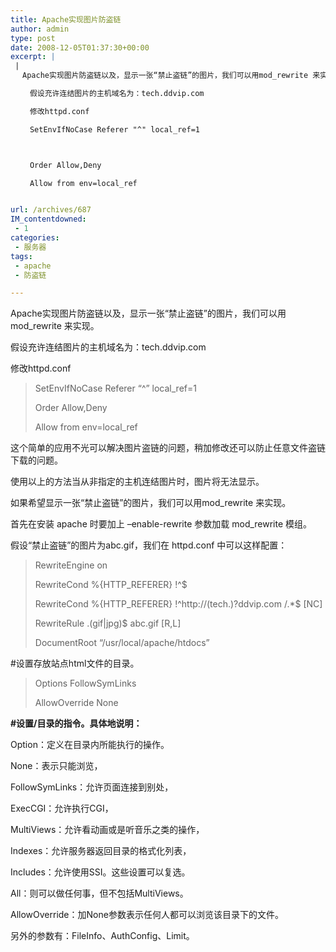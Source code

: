 ```yaml
---
title: Apache实现图片防盗链
author: admin
type: post
date: 2008-12-05T01:37:30+00:00
excerpt: |
 |
 　Apache实现图片防盗链以及，显示一张“禁止盗链”的图片，我们可以用mod_rewrite 来实现。

 　　假设充许连结图片的主机域名为：tech.ddvip.com

 　　修改httpd.conf

 　　SetEnvIfNoCase Referer "^" local_ref=1



 　　Order Allow,Deny

 　　Allow from env=local_ref


url: /archives/687
IM_contentdowned:
 - 1
categories:
 - 服务器
tags:
 - apache
 - 防盗链

---
```

Apache实现图片防盗链以及，显示一张“禁止盗链”的图片，我们可以用mod_rewrite 来实现。

假设充许连结图片的主机域名为：tech.ddvip.com

修改httpd.conf

> SetEnvIfNoCase Referer “^” local_ref=1
>
>
>
> Order Allow,Deny
>
> Allow from env=local_ref
>
>

这个简单的应用不光可以解决图片盗链的问题，稍加修改还可以防止任意文件盗链下载的问题。

使用以上的方法当从非指定的主机连结图片时，图片将无法显示。

如果希望显示一张“禁止盗链”的图片，我们可以用mod_rewrite 来实现。

首先在安装 apache 时要加上 –enable-rewrite 参数加载 mod_rewrite 模组。

假设“禁止盗链”的图片为abc.gif，我们在 httpd.conf 中可以这样配置：

> RewriteEngine on
>
> RewriteCond %{HTTP_REFERER} !^$
>
> RewriteCond %{HTTP_REFERER} !^http://(tech.)?ddvip.com /.*$ [NC]
>
> RewriteRule .(gif|jpg)$ abc.gif [R,L]
>
> DocumentRoot “/usr/local/apache/htdocs”

#设置存放站点html文件的目录。

>
>
> Options FollowSymLinks
>
> AllowOverride None
>
>

**#设置/目录的指令。具体地说明：**

Option：定义在目录内所能执行的操作。

None：表示只能浏览，

FollowSymLinks：允许页面连接到别处，

ExecCGI：允许执行CGI，

MultiViews：允许看动画或是听音乐之类的操作，

Indexes：允许服务器返回目录的格式化列表，

Includes：允许使用SSI。这些设置可以复选。

All：则可以做任何事，但不包括MultiViews。

AllowOverride：加None参数表示任何人都可以浏览该目录下的文件。

另外的参数有：FileInfo、AuthConfig、Limit。